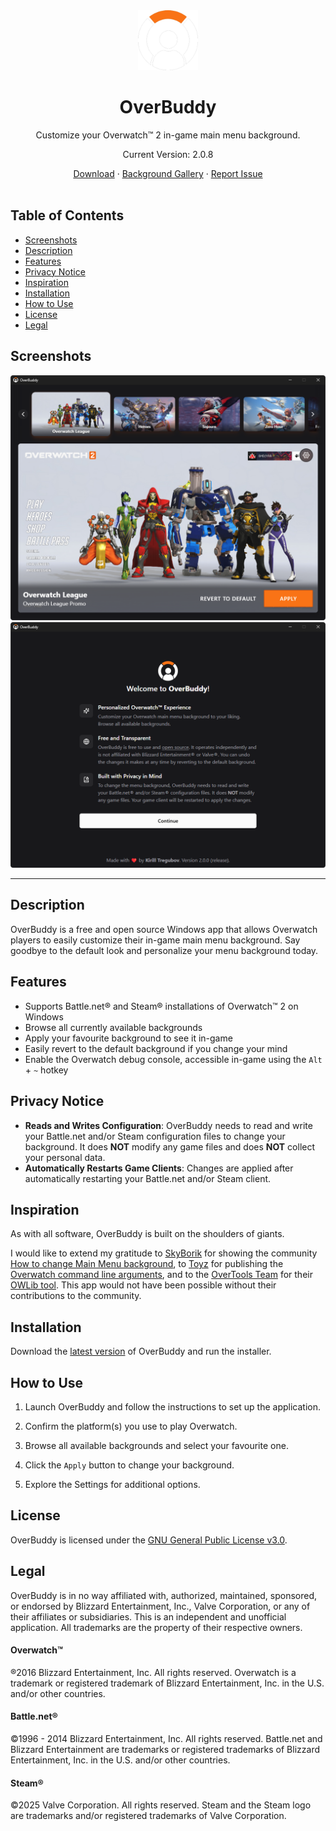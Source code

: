 <div align="center">
    <img width="96px" height="96px" src="src-tauri/icons/128x128@2x.png">
    <h1>OverBuddy</h1>
    <p>Customize your Overwatch™ 2 in-game main menu background.</p>
    <p>Current Version: 2.0.8</p>
    <div>
      <a href="https://github.com/KirillTregubov/OverBuddy/releases/latest">Download</a>
      ·
      <a href="https://kirilltregubov.com/overbuddy#gallery">Background Gallery</a>
      ·
      <a href="https://github.com/KirillTregubov/OverBuddy/issues/new">Report Issue</a>
    </div>
</div>
<br />

## Table of Contents

- [Screenshots](#screenshots)
- [Description](#description)
- [Features](#features)
- [Privacy Notice](#privacy-notice)
- [Inspiration](#inspiration)
- [Installation](#installation)
- [How to Use](#how-to-use)
- [License](#license)
- [Legal](#legal)

## Screenshots

![Screenshot of App with background selector](screenshots/screenshot-2.png)
![Screenshot of App Setup Screen](screenshots/screenshot-1.png)

---

## Description

OverBuddy is a free and open source Windows app that allows Overwatch players to easily customize their in-game main menu background. Say goodbye to the default look and personalize your menu background today.

## Features

- Supports Battle.net® and Steam® installations of Overwatch™ 2 on Windows
- Browse all currently available backgrounds
- Apply your favourite background to see it in-game
- Easily revert to the default background if you change your mind
- Enable the Overwatch debug console, accessible in-game using the `Alt` + `~` hotkey

## Privacy Notice

- **Reads and Writes Configuration**: OverBuddy needs to read and write your Battle.net and/or Steam configuration files to change your background. It does **NOT** modify any game files and does **NOT** collect your personal data.
- **Automatically Restarts Game Clients**: Changes are applied after automatically restarting your Battle.net and/or Steam client.

## Inspiration

As with all software, OverBuddy is built on the shoulders of giants.

I would like to extend my gratitude to [SkyBorik](https://steamcommunity.com/id/MRPRP30) for showing the community [How to change Main Menu background](https://web.archive.org/web/20250124072732/https://steamcommunity.com/sharedfiles/filedetails/?id=3099694051), to [Toyz](https://github.com/Toyz) for publishing the [Overwatch command line arguments](https://gist.github.com/Toyz/30e6fd504c713511f67f1a607025b0bc), and to the [OverTools Team](https://github.com/overtools) for their [OWLib tool](https://github.com/overtools/OWLib). This app would not have been possible without their contributions to the community.

## Installation

Download the [latest version](https://github.com/KirillTregubov/OverBuddy/releases/latest) of OverBuddy and run the installer.

## How to Use

1. Launch OverBuddy and follow the instructions to set up the application.

2. Confirm the platform(s) you use to play Overwatch.

3. Browse all available backgrounds and select your favourite one.

4. Click the `Apply` button to change your background.

5. Explore the Settings for additional options.

## License

OverBuddy is licensed under the [GNU General Public License v3.0](LICENSE).

## Legal

OverBuddy is in no way affiliated with, authorized, maintained, sponsored, or endorsed by Blizzard Entertainment, Inc., Valve Corporation, or any of their affiliates or subsidiaries. This is an independent and unofficial application. All trademarks are the property of their respective owners.

#### Overwatch™

®2016 Blizzard Entertainment, Inc. All rights reserved. Overwatch is a trademark or registered trademark of Blizzard Entertainment, Inc. in the U.S. and/or other countries.

#### Battle.net®

©1996 - 2014 Blizzard Entertainment, Inc. All rights reserved. Battle.net and Blizzard Entertainment are trademarks or registered trademarks of Blizzard Entertainment, Inc. in the U.S. and/or other countries.

#### Steam®

©2025 Valve Corporation. All rights reserved. Steam and the Steam logo are trademarks and/or registered trademarks of Valve Corporation.
